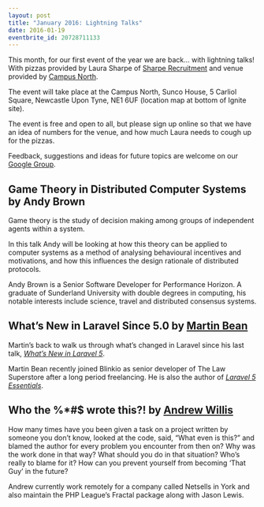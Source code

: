 ```yaml
---
layout: post
title: "January 2016: Lightning Talks"
date: 2016-01-19
eventbrite_id: 20728711133
---
```

This month, for our first event of the year we are back… with lightning talks!
With pizzas provided by Laura Sharpe of [Sharpe Recruitment][1] and venue provided by [Campus North][2]. 
 
The event will take place at the Campus North, Sunco House, 5 Carliol Square, Newcastle Upon Tyne, NE1 6UF (location map at bottom of Ignite site).

The event is free and open to all, but please sign up online so that we have an idea of numbers for the venue, and how much Laura needs to cough up for the pizzas.

Feedback, suggestions and ideas for future topics are welcome on our [Google Group][3].

## Game Theory in Distributed Computer Systems by Andy Brown
 
Game theory is the study of decision making among groups of independent agents within a system.

In this talk Andy will be looking at how this theory can be applied to computer systems as a method of analysing behavioural incentives and motivations, and how this influences the design rationale of distributed protocols.

Andy Brown is a Senior Software Developer for Performance Horizon.
A graduate of Sunderland University with double degrees in computing, his notable interests include science, travel and distributed consensus systems.
 
## What’s New in Laravel Since 5.0 by [Martin Bean][4]
 
Martin’s back to walk us through what’s changed in Laravel since his last talk, _[What’s New in Laravel 5][7]_.
 
Martin Bean recently joined Blinkio as senior developer of The Law Superstore after a long period freelancing.
He is also the author of _[Laravel 5 Essentials][6]_.

## Who the %*#$ wrote this?! by [Andrew Willis][5]

How many times have you been given a task on a project written by someone you don’t know, looked at the code, said, “What even is this?” and blamed the author for every problem you encounter from then on?
Why was the work done in that way?
What should you do in that situation?
Who’s really to blame for it?
How can you prevent yourself from becoming ‘That Guy’ in the future?

Andrew currently work remotely for a company called Netsells in York and also maintain the PHP League’s Fractal package along with Jason Lewis.

[1]: http://sharperecruitment.co.uk/
[2]: http://ignite100.com/
[3]: http://groups.google.com/group/php-north-east
[4]: https://twitter.com/martinbean
[5]: https://twitter.com/ilovefluffy
[6]: https://www.packtpub.com/web-development/laravel-5-essentials
[7]: http://phpne.org.uk/2014/09/16/silverstripe-and-whats-new-in-laravel-5.html
